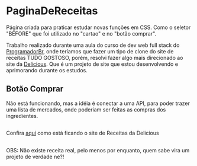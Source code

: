 # PaginaDeReceitas
Página criada para praticar estudar novas funções em CSS.
Como o seletor "BEFORE" que foi utilizado no "cartao" e no "botão comprar".

Trabalho realizado durante uma aula do curso de dev web full stack do <a href="https://programadorbr.com/">ProgramadorBr</a>, 
onde teríamos que fazer um tipo de clone do site de receitas TUDO GOSTOSO, porém, resolvi fazer algo mais direcionado ao site da <a href="https://delicious-xi.vercel.app/">Delicious</a>.
Que é um projeto de site que estou desenvolvendo e aprimorando durante os estudos.

## Botão Comprar
Não está funcionando, mas a idéia é conectar a uma API, para poder trazer uma lista de mercados, onde poderiam ser feitas as compras dos ingredientes.

##
Confira <a href="https://pagina-de-receitas-two.vercel.app/">aqui</a> como está ficando o site de Receitas da Delicious
##
OBS: Não existe receita real, pelo menos por enquanto, quem sabe vira um projeto de verdade ne?!
